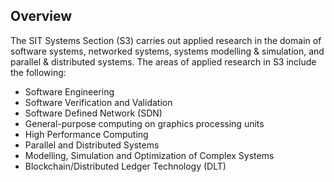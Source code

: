 ## Overview

The SIT Systems Section (S3) carries out applied research in the domain of software systems, networked systems, systems modelling & simulation, and parallel & distributed systems. The areas of applied research in S3 include the following:

* Software Engineering
* Software Verification and Validation
* Software Defined Network (SDN)
* General-purpose computing on graphics processing units
* High Performance Computing
* Parallel and Distributed Systems
* Modelling, Simulation and Optimization of Complex Systems
* Blockchain/Distributed Ledger Technology (DLT)
